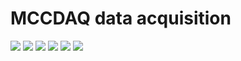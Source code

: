 # MCCDAQ data acquisition

<img src="https://img.shields.io/pypi/v/DataAcquisition?style=flat-square"/> <img src="https://img.shields.io/pypi/format/E1608?style=flat-square"/> <img src="https://img.shields.io/github/languages/top/mlavvaf/MCCDAQ?style=flat-square"/>
<img src="https://img.shields.io/github/languages/code-size/mlavvaf/MCCDAQ?style=flat-square"/> <img src="https://img.shields.io/pypi/l/MCCDAQ?style=flat-square"/> <img src="https://img.shields.io/github/last-commit/mlavvaf/MCCDAQ?style=flat-square"/>
